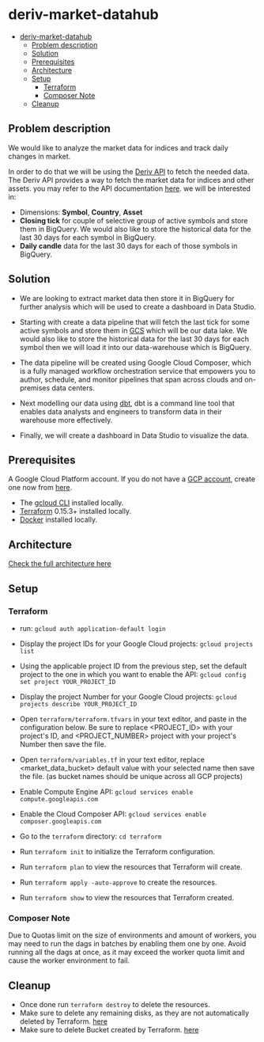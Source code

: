 # deriv-market-datahub

- [deriv-market-datahub](#deriv-market-datahub)
  - [Problem description](#problem-description)
  - [Solution](#solution)
  - [Prerequisites](#prerequisites)
  - [Architecture](#architecture)
  - [Setup](#setup)
    - [Terraform](#terraform)
    - [Composer Note](#composer-note)
  - [Cleanup](#cleanup)

## Problem description

We would like to analyze the market data for indices and track daily changes in market.

In order to do that we will be using the [Deriv API](https://api.deriv.com/) to fetch the needed data. The Deriv API provides a way to fetch the market data for indices and other assets. you may refer to the API documentation [here](https://api.deriv.com/api-explorer).
we will be interested in:

- Dimensions: **Symbol**, **Country**, **Asset**
- **Closing tick** for couple of selective group of active symbols and store them in BigQuery. We would also like to store the historical data for the last 30 days for each symbol in BigQuery.
- **Daily candle** data for the last 30 days for each of those symbols in BigQuery.

## Solution

- We are looking to extract market data then store it in BigQuery for further analysis which will be used to create a dashboard in Data Studio.
- Starting with create a data pipeline that will fetch the last tick for some active symbols and store them in [GCS](https://cloud.google.com/storage?hl=en) which will be our data lake. We would also like to store the historical data for the last 30 days for each symbol then we will load it into our data-warehouse which is BigQuery.

- The data pipeline will be created using Google Cloud Composer, which is a fully managed workflow orchestration service that empowers you to author, schedule, and monitor pipelines that span across clouds and on-premises data centers.

- Next modelling our data using [dbt](https://www.getdbt.com/), dbt is a command line tool that enables data analysts and engineers to transform data in their warehouse more effectively.

- Finally, we will create a dashboard in Data Studio to visualize the data.

## Prerequisites

A Google Cloud Platform account. If you do not have a [GCP account](https://console.cloud.google.com/cloud-resource-manager), create one now from [here](https://console.cloud.google.com/projectcreate).

- The [gcloud CLI](https://cloud.google.com/sdk/docs/install) installed locally.
- [Terraform](https://developer.hashicorp.com/terraform/install) 0.15.3+ installed locally.
- [Docker](https://www.docker.com/products/docker-desktop/) installed locally.

## Architecture

[Check the full architecture here](Architecture.md)

## Setup

### Terraform

- run: `gcloud auth application-default login`
- Display the project IDs for your Google Cloud projects: `gcloud projects list`
- Using the applicable project ID from the previous step, set the default project to the one in which you want to enable the API: `gcloud config set project YOUR_PROJECT_ID`
- Display the project Number for your Google Cloud projects: `gcloud projects describe YOUR_PROJECT_ID`
- Open `terraform/terraform.tfvars` in your text editor, and paste in the configuration below. Be sure to replace <PROJECT_ID> with your project's ID, and <PROJECT_NUMBER> project with your project's Number then save the file.

- Open `terraform/variables.tf` in your text editor, replace <market_data_bucket> default value with your selected name then save the file. (as bucket names should be unique across all GCP projects)

- Enable Compute Engine API: `gcloud services enable compute.googleapis.com`
- Enable the Cloud Composer API: `gcloud services enable composer.googleapis.com`

- Go to the `terraform` directory: `cd terraform`
- Run `terraform init` to initialize the Terraform configuration.
- Run `terraform plan` to view the resources that Terraform will create.
- Run `terraform apply -auto-approve` to create the resources.
- Run `terraform show` to view the resources that Terraform created.

### Composer Note

Due to Quotas limit on the size of environments and amount of workers, you may need to run the dags in batches by enabling them one by one.
Avoid running all the dags at once, as it may exceed the worker quota limit and cause the worker environment to fail.

## Cleanup

- Once done run `terraform destroy` to delete the resources.
- Make sure to delete any remaining disks, as they are not automatically deleted by Terraform. [here](https://console.cloud.google.com/compute/disks)
- Make sure to delete Bucket created by Terraform. [here](https://console.cloud.google.com/storage/browser)

